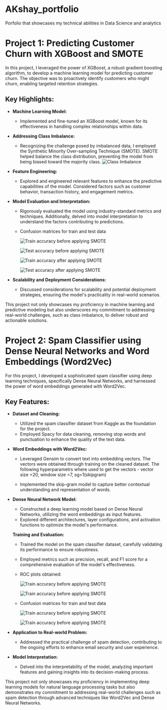 # AKshay_portfolio
Porfolio that showcases my technical abilities in Data Science and analytics

# Project 1: Predicting Customer Churn with XGBoost and SMOTE

In this project, I leveraged the power of XGBoost, a robust gradient boosting algorithm, to develop a machine learning model for predicting customer churn. The objective was to proactively identify customers who might churn, enabling targeted retention strategies.

## Key Highlights:

- **Machine Learning Model:**
  - Implemented and fine-tuned an XGBoost model, known for its effectiveness in handling complex relationships within data.

- **Addressing Class Imbalance:**
  - Recognizing the challenge posed by imbalanced data, I employed the Synthetic Minority Over-sampling Technique (SMOTE). SMOTE helped balance the class distribution, preventing the model from being biased toward the majority class.
    ![Class Imbalance](./imbal.PNG "example1")

- **Feature Engineering:**
  - Explored and engineered relevant features to enhance the predictive capabilities of the model. Considered factors such as customer behavior, transaction history, and engagement metrics.

- **Model Evaluation and Interpretation:**
  - Rigorously evaluated the model using industry-standard metrics and techniques. Additionally, delved into model interpretation to understand the factors contributing to predictions.
    
  - Confusion matrices for train and test data
  
    ![Train accuracy before applying SMOTE](./train_conf_xg.PNG)
    
    ![Test accuracy before applying SMOTE](./test_cong_xg.PNG)
 
    ![Train accuracy after applying SMOTE](./train_conf_xg_smote.PNG)
    
    ![Test accuracy after applying SMOTE](./test_conf_xg_smote.PNG)

- **Scalability and Deployment Considerations:**
  - Discussed considerations for scalability and potential deployment strategies, ensuring the model's practicality in real-world scenarios.

This project not only showcases my proficiency in machine learning and predictive modeling but also underscores my commitment to addressing real-world challenges, such as class imbalance, to deliver robust and actionable solutions.

# Project 2: Spam Classifier using Dense Neural Networks and Word Embeddings (Word2Vec)

For this project, I developed a sophisticated spam classifier using deep learning techniques, specifically Dense Neural Networks, and harnessed the power of word embeddings generated with Word2Vec.

## Key Features:

- **Dataset and Cleaning:**
  - Utilized the spam classifier dataset from Kaggle as the foundation for the project.
  - Employed Spacy for data cleaning, removing stop words and punctuation to enhance the quality of the text data.

- **Word Embeddings with Word2Vec:**
  - Leveraged Gensim to convert text into embedding vectors. The vectors were obtained through training on the cleaned dataset. The following hyperparametrs where used to get the vectors - vector size =20, window size =7, sg=1(skipgram)
  
  - Implemented the skip-gram model to capture better contextual understanding and representation of words.

- **Dense Neural Network Model:**
  - Constructed a deep learning model based on Dense Neural Networks, utilizing the word embeddings as input features.
  - Explored different architectures, layer configurations, and activation functions to optimize the model's performance.

  **Training and Evaluation:**
  - Trained the model on the spam classifier dataset, carefully validating its performance to ensure robustness.
  - Employed metrics such as precision, recall, and F1 score for a comprehensive evaluation of the model's effectiveness.
    
  - ROC plots obtained:
    
    ![Train accuracy before applying SMOTE](./ROC_train_title.PNG)
    
    ![Train accuracy before applying SMOTE](./ROC_test_title.PNG)

  - Confusion matrices for train and test data
    
    ![Train accuracy before applying SMOTE](./conf_embed_traon.PNG)
    
    ![Train accuracy before applying SMOTE](./conf_embed_test.PNG)

- **Application to Real-world Problem:**
  - Addressed the practical challenge of spam detection, contributing to the ongoing efforts to enhance email security and user experience.

- **Model Interpretation:**
  - Delved into the interpretability of the model, analyzing important features and gaining insights into its decision-making process.

This project not only showcases my proficiency in implementing deep learning models for natural language processing tasks but also demonstrates my commitment to addressing real-world challenges such as spam detection through advanced techniques like Word2Vec and Dense Neural Networks.


